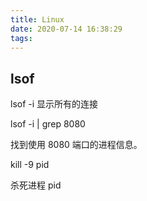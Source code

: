 ```yaml
---
title: Linux
date: 2020-07-14 16:38:29
tags:
---
```


## lsof

lsof -i 显示所有的连接

lsof -i | grep 8080

找到使用 8080 端口的进程信息。

kill -9 pid

杀死进程 pid 